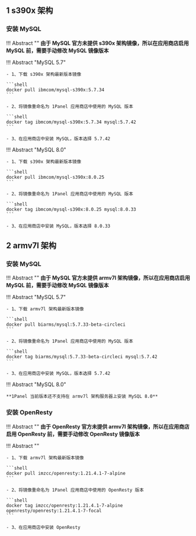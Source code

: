 ## 1 s390x 架构

### 安装 MySQL

!!! Abstract ""
    **由于 MySQL 官方未提供 s390x 架构镜像，所以在应用商店启用 MySQL 前，需要手动修改 MySQL 镜像版本**

!!! Abstract "MySQL 5.7"

    - 1、下载 s390x 架构最新版本镜像

    ```shell
    docker pull ibmcom/mysql-s390x:5.7.34
    ```

    - 2、将镜像重命名为 1Panel 应用商店中使用的 MySQL 版本
    
    ```shell
    docker tag ibmcom/mysql-s390x:5.7.34 mysql:5.7.42
    ```

    - 3、在应用商店中安装 MySQL，版本选择 5.7.42

!!! Abstract "MySQL 8.0"

    - 1、下载 s390x 架构最新版本镜像

    ```shell
    docker pull ibmcom/mysql-s390x:8.0.25
    ```

    - 2、将镜像重命名为 1Panel 应用商店中使用的 MySQL 版本
    
    ```shell
    docker tag ibmcom/mysql-s390x:8.0.25 mysql:8.0.33
    ```

    - 3、在应用商店中安装 MySQL，版本选择 8.0.33

## 2 armv7l 架构

### 安装 MySQL

!!! Abstract ""
    **由于 MySQL 官方未提供 armv7l 架构镜像，所以在应用商店启用 MySQL 前，需要手动修改 MySQL 镜像版本**

!!! Abstract "MySQL 5.7"

    - 1、下载 armv7l 架构最新版本镜像

    ```shell
    docker pull biarms/mysql:5.7.33-beta-circleci
    ```

    - 2、将镜像重命名为 1Panel 应用商店中使用的 MySQL 版本
    
    ```shell
    docker tag biarms/mysql:5.7.33-beta-circleci mysql:5.7.42
    ```

    - 3、在应用商店中安装 MySQL，版本选择 5.7.42

!!! Abstract "MySQL 8.0"

    **1Panel 当前版本还不支持在 armv7l 架构服务器上安装 MySQL 8.0**

### 安装 OpenResty

!!! Abstract ""
    **由于 OpenResty 官方未提供 armv7l 架构镜像，所以在应用商店启用 OpenResty 前，需要手动修改 OpenResty 镜像版本**

!!! Abstract ""

    - 1、下载 armv7l 架构最新版本镜像

    ```shell
    docker pull imzcc/openresty:1.21.4.1-7-alpine
    ```

    - 2、将镜像重命名为 1Panel 应用商店中使用的 OpenResty 版本
    
    ```shell
    docker tag imzcc/openresty:1.21.4.1-7-alpine openresty/openresty:1.21.4.1-7-focal
    ```

    - 3、在应用商店中安装 OpenResty
